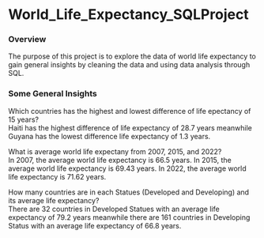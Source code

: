 # World_Life_Expectancy_SQLProject

### Overview
The purpose of this project is to explore the data of world life expectancy to gain general insights by cleaning the data and using data analysis through SQL. 

### Some General Insights 
Which countries has the highest and lowest difference of life epectancy of 15 years?<br>
  Haiti has the highest difference of life expectancy of 28.7 years meanwhile Guyana has the lowest difference life expectancy of 1.3 years.

What is average world life expectany from 2007, 2015, and 2022?<br>
  In 2007, the average world life expectancy is 66.5 years.
  In 2015, the average world life expectancy is 69.43 years.
  In 2022, the average world life expectancy is 71.62 years.

How many countries are in each Statues (Developed and Developing) and its average life expectancy?<br>
  There are 32 countries in Developed Statues with an average life expectancy of 79.2 years meanwhile there are 161 countries in Developing Status with an average life expectancy of 66.8 years. 


